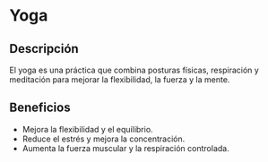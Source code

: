 # Yoga

## Descripción
El yoga es una práctica que combina posturas físicas, respiración y meditación para mejorar la flexibilidad, la fuerza y la mente.

## Beneficios
- Mejora la flexibilidad y el equilibrio.
- Reduce el estrés y mejora la concentración.
- Aumenta la fuerza muscular y la respiración controlada.



